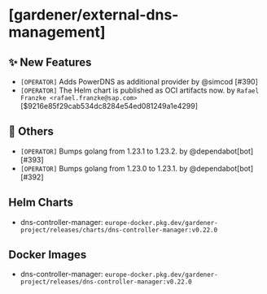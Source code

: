 # [gardener/external-dns-management]

## ✨ New Features

- `[OPERATOR]` Adds PowerDNS as additional provider by @simcod [#390]
- `[OPERATOR]` The Helm chart is published as OCI artifacts now. by `Rafael Franzke <rafael.franzke@sap.com>` [$9216e85f29cab534dc8284e54ed081249a1e4299]
## 🏃 Others

- `[OPERATOR]` Bumps golang from 1.23.1 to 1.23.2. by @dependabot[bot] [#393]
- `[OPERATOR]` Bumps golang from 1.23.0 to 1.23.1. by @dependabot[bot] [#392]

## Helm Charts
- dns-controller-manager: `europe-docker.pkg.dev/gardener-project/releases/charts/dns-controller-manager:v0.22.0`
## Docker Images
- dns-controller-manager: `europe-docker.pkg.dev/gardener-project/releases/dns-controller-manager:v0.22.0`
